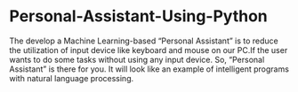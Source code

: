 # Personal-Assistant-Using-Python
The develop a Machine Learning-based “Personal Assistant” is to reduce the utilization of input device like keyboard and mouse on our PC.If the user wants to do some tasks without using any input device. So, “Personal Assistant” is there for you. It will look like an example of intelligent programs with natural language processing.
